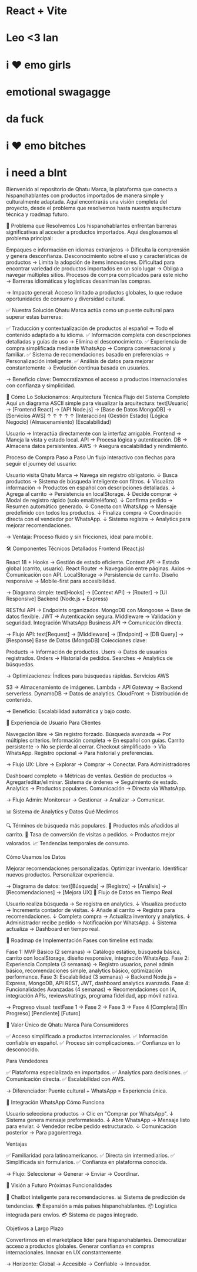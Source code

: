 # React + Vite
# Leo <3 Ian
# i ♥ emo girls
# emotional swagagge
# da fuck
# i ♥ emo bitches
# i need a blnt 
Bienvenido al repositorio de Qhatu Marca, la plataforma que conecta a hispanohablantes con productos importados de manera simple y culturalmente adaptada. Aquí encontrarás una visión completa del proyecto, desde el problema que resolvemos hasta nuestra arquitectura técnica y roadmap futuro.

🎯 Problema que Resolvemos
Los hispanohablantes enfrentan barreras significativas al acceder a productos importados. Aquí desglosamos el problema principal:

Empaques e información en idiomas extranjeros → Dificulta la comprensión y genera desconfianza.
Desconocimiento sobre el uso y características de productos → Limita la adopción de items innovadores.
Dificultad para encontrar variedad de productos importados en un solo lugar → Obliga a navegar múltiples sitios.
Procesos de compra complicados para este nicho → Barreras idiomáticas y logísticas desaniman las compras.

→ Impacto general: Acceso limitado a productos globales, lo que reduce oportunidades de consumo y diversidad cultural.

✅ Nuestra Solución
Qhatu Marca actúa como un puente cultural para superar estas barreras:

✅ Traducción y contextualización de productos al español → Todo el contenido adaptado a tu idioma.
✅ Información completa con descripciones detalladas y guías de uso → Elimina el desconocimiento.
✅ Experiencia de compra simplificada mediante WhatsApp → Compra conversacional y familiar.
✅ Sistema de recomendaciones basado en preferencias → Personalización inteligente.
✅ Análisis de datos para mejorar constantemente → Evolución continua basada en usuarios.

→ Beneficio clave: Democratizamos el acceso a productos internacionales con confianza y simplicidad.

🔧 Cómo Lo Solucionamos: Arquitectura Técnica
Flujo del Sistema Completo
Aquí un diagrama ASCII simple para visualizar la arquitectura:
text[Usuario] → [Frontend React] → [API Node.js] → [Base de Datos MongoDB] → [Servicios AWS]
   ↑             ↑                    ↑                  ↑                   ↑
(Interacción) (Gestión Estado)   (Lógica Negocio)  (Almacenamiento)     (Escalabilidad)

Usuario → Interactúa directamente con la interfaz amigable.
Frontend → Maneja la vista y estado local.
API → Procesa lógica y autenticación.
DB → Almacena datos persistentes.
AWS → Asegura escalabilidad y rendimiento.

Proceso de Compra Paso a Paso
Un flujo interactivo con flechas para seguir el journey del usuario:

Usuario visita Qhatu Marca → Navega sin registro obligatorio.
↓
Busca productos → Sistema de búsqueda inteligente con filtros.
↓
Visualiza información → Productos en español con descripciones detalladas.
↓
Agrega al carrito → Persistencia en localStorage.
↓
Decide comprar → Modal de registro rápido (solo email/teléfono).
↓
Confirma pedido → Resumen automático generado.
↓
Conecta con WhatsApp → Mensaje predefinido con todos los productos.
↓
Finaliza compra → Coordinación directa con el vendedor por WhatsApp.
↓
Sistema registra → Analytics para mejorar recomendaciones.

→ Ventaja: Proceso fluido y sin fricciones, ideal para mobile.

🛠️ Componentes Técnicos Detallados
Frontend (React.js)

React 18 + Hooks → Gestión de estado eficiente.
Context API → Estado global (carrito, usuario).
React Router → Navegación entre páginas.
Axios → Comunicación con API.
LocalStorage → Persistencia de carrito.
Diseño responsive → Mobile-first para accesibilidad.

→ Diagrama simple:
text[Hooks] → [Context API] → [Router] → [UI Responsive]
Backend (Node.js + Express)

RESTful API → Endpoints organizados.
MongoDB con Mongoose → Base de datos flexible.
JWT → Autenticación segura.
Middleware → Validación y seguridad.
Integración WhatsApp Business API → Comunicación directa.

→ Flujo API:
text[Request] → [Middleware] → [Endpoint] → [DB Query] → [Response]
Base de Datos (MongoDB)
Colecciones clave:

Products → Información de productos.
Users → Datos de usuarios registrados.
Orders → Historial de pedidos.
Searches → Analytics de búsquedas.

→ Optimizaciones: Índices para búsquedas rápidas.
Servicios AWS

S3 → Almacenamiento de imágenes.
Lambda + API Gateway → Backend serverless.
DynamoDB → Datos de analytics.
CloudFront → Distribución de contenido.

→ Beneficio: Escalabilidad automática y bajo costo.

👥 Experiencia de Usuario
Para Clientes

Navegación libre → Sin registro forzado.
Búsqueda avanzada → Por múltiples criterios.
Información completa → En español con guías.
Carrito persistente → No se pierde al cerrar.
Checkout simplificado → Vía WhatsApp.
Registro opcional → Para historial y preferencias.

→ Flujo UX: Libre → Explorar → Comprar → Conectar.
Para Administradores

Dashboard completo → Métricas de ventas.
Gestión de productos → Agregar/editar/eliminar.
Sistema de órdenes → Seguimiento de estado.
Analytics → Productos populares.
Comunicación → Directa vía WhatsApp.

→ Flujo Admin: Monitorear → Gestionar → Analizar → Comunicar.

📊 Sistema de Analytics y Datos
Qué Medimos

🔍 Términos de búsqueda más populares.
🛒 Productos más añadidos al carrito.
📱 Tasa de conversión de visitas a pedidos.
⭐ Productos mejor valorados.
📈 Tendencias temporales de consumo.

Cómo Usamos los Datos

Mejorar recomendaciones personalizadas.
Optimizar inventario.
Identificar nuevos productos.
Personalizar experiencia.

→ Diagrama de datos:
text[Búsqueda] → [Registro] → [Análisis] → [Recomendaciones] → [Mejora UX]
🔄 Flujo de Datos en Tiempo Real

Usuario realiza búsqueda → Se registra en analytics.
↓
Visualiza producto → Incrementa contador de visitas.
↓
Añade al carrito → Registra para recomendaciones.
↓
Completa compra → Actualiza inventory y analytics.
↓
Administrador recibe pedido → Notificación por WhatsApp.
↓
Sistema actualiza → Dashboard en tiempo real.


🚀 Roadmap de Implementación
Fases con timeline estimada:

Fase 1: MVP Básico (2 semanas)
→ Catálogo estático, búsqueda básica, carrito con localStorage, diseño responsive, integración WhatsApp.
Fase 2: Experiencia Completa (3 semanas)
→ Registro usuarios, panel admin básico, recomendaciones simple, analytics básico, optimización performance.
Fase 3: Escalabilidad (3 semanas)
→ Backend Node.js + Express, MongoDB, API REST, JWT, dashboard analytics avanzado.
Fase 4: Funcionalidades Avanzadas (4 semanas)
→ Recomendaciones con IA, integración APIs, reviews/ratings, programa fidelidad, app móvil nativa.

→ Progreso visual:
textFase 1 → Fase 2 → Fase 3 → Fase 4
[Completa] [En Progreso] [Pendiente] [Futuro]

🌟 Valor Único de Qhatu Marca
Para Consumidores

✅ Acceso simplificado a productos internacionales.
✅ Información confiable en español.
✅ Proceso sin complicaciones.
✅ Confianza en lo desconocido.

Para Vendedores

✅ Plataforma especializada en importados.
✅ Analytics para decisiones.
✅ Comunicación directa.
✅ Escalabilidad con AWS.

→ Diferenciador: Puente cultural + WhatsApp = Experiencia única.

📱 Integración WhatsApp
Cómo Funciona

Usuario selecciona productos → Clic en "Comprar por WhatsApp".
↓
Sistema genera mensaje preformateado.
↓
Abre WhatsApp → Mensaje listo para enviar.
↓
Vendedor recibe pedido estructurado.
↓
Comunicación posterior → Para pago/entrega.

Ventajas

✅ Familiaridad para latinoamericanos.
✅ Directa sin intermediarios.
✅ Simplificada sin formularios.
✅ Confianza en plataforma conocida.

→ Flujo: Seleccionar → Generar → Enviar → Coordinar.

🔮 Visión a Futuro
Próximas Funcionalidades

🤖 Chatbot inteligente para recomendaciones.
📊 Sistema de predicción de tendencias.
🌍 Expansión a más países hispanohablantes.
📦 Logística integrada para envíos.
💳 Sistema de pagos integrado.

Objetivos a Largo Plazo

Convertirnos en el marketplace líder para hispanohablantes.
Democratizar acceso a productos globales.
Generar confianza en compras internacionales.
Innovar en UX constantemente.

→ Horizonte: Global → Accesible → Confiable → Innovador.
